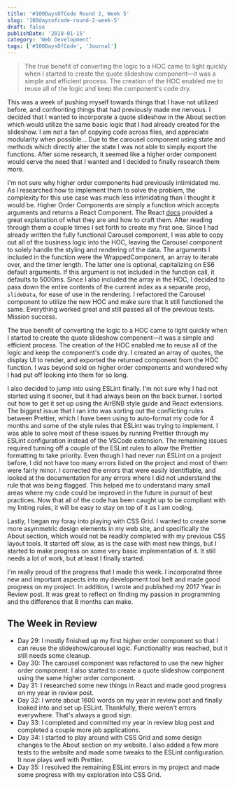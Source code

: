 ```yaml
---
title: '#100DaysOfCode Round 2, Week 5'
slug: '100daysofcode-round-2-week-5'
draft: false
publishDate: '2018-01-15'
category: 'Web Development'
tags: ['#100DaysOfCode', 'Journal']
---
```

> The true benefit of converting the logic to a HOC came to light quickly when I started to create the quote slideshow component—it was a simple and efficient process. The creation of the HOC enabled me to reuse all of the logic and keep the component's code dry.

This was a week of pushing myself towards things that I have not utilized before, and confronting things that had previously made me nervous. I decided that I wanted to incorporate a quote slideshow in the About section which would utilize the same basic logic that I had already created for the slideshow. I am not a fan of copying code across files, and appreciate modularity when possible... Due to the carousel component using state and methods which directly alter the state I was not able to simply export the functions. After some research, it seemed like a higher order component would serve the need that I wanted and I decided to finally research them more.

I'm not sure why higher order components had previously intimidated me. As I researched how to implement them to solve the problem, the complexity for this use case was much less intimidating than I thought it would be. Higher Order Components are simply a function which accepts arguments and returns a React Component. The React [docs](https://reactjs.org/docs/higher-order-components.html) provided a great explanation of what they are and how to craft them. After reading through them a couple times I set forth to create my first one. Since I had already written the fully functional Carousel component, I was able to copy out all of the business logic into the HOC, leaving the Carousel component to solely handle the styling and rendering of the data. The arguments I included in the function were the WrappedComponent, an array to iterate over, and the timer length. The latter one is optional, capitalizing on ES6 default arguments. If this argument is not included in the function call, it defaults to 5000ms. Since I also included the array in the HOC, I decided to pass down the entire contents of the current index as a separate prop, `slideData`, for ease of use in the rendering. I refactored the Carousel component to utilize the new HOC and make sure that it still functioned the same. Everything worked great and still passed all of the previous tests. Mission success.

The true benefit of converting the logic to a HOC came to light quickly when I started to create the quote slideshow component—it was a simple and efficient process. The creation of the HOC enabled me to reuse all of the logic and keep the component's code dry. I created an array of quotes, the display UI to render, and exported the returned component from the HOC function. I was beyond sold on higher order components and wondered why I had put off looking into them for so long.

I also decided to jump into using ESLint finally. I'm not sure why I had not started using it sooner, but it had always been on the back burner. I sorted out how to get it set up using the AirBNB style guide and React extensions. The biggest issue that I ran into was sorting out the conflicting rules between Prettier, which I have been using to auto-format my code for 4 months and some of the style rules that ESLint was trying to implement. I was able to solve most of these issues by running Prettier through my ESLint configuration instead of the VSCode extension. The remaining issues required turning off a couple of the ESLint rules to allow the Prettier formatting to take priority. Even though I had never run ESLint on a project before, I did not have too many errors listed on the project and most of them were fairly minor. I corrected the errors that were easily identifiable, and looked at the documentation for any errors where I did not understand the rule that was being flagged. This helped me to understand many small areas where my code could be improved in the future in pursuit of best practices. Now that all of the code has been caught up to be compliant with my linting rules, it will be easy to stay on top of it as I am coding.

Lastly, I began my foray into playing with CSS Grid. I wanted to create some more asymmetric design elements in my web site, and specifically the About section, which would not be readily completed with my previous CSS layout tools. It started off slow, as is the case with most new things, but I started to make progress on some very basic implementation of it. It still needs a lot of work, but at least I finally started.

I'm really proud of the progress that I made this week. I incorporated three new and important aspects into my development tool belt and made good progress on my project. In addition, I wrote and published my 2017 Year in Review post. It was great to reflect on finding my passion in programming and the difference that 8 months can make. 

## The Week in Review

* Day 29: I mostly finished up my first higher order component so that I can reuse the slideshow/carousel logic. Functionality was reached, but it still needs some cleanup.
* Day 30: The carousel component was refactored to use the new higher order component. I also started to create a quote slideshow component using the same higher order component.
* Day 31: I researched some new things in React and made good progress on my year in review post.
* Day 32: I wrote about 1600 words on my year in review post and finally looked into and set up ESLint. Thankfully, there weren't errors everywhere. That's always a good sign.
* Day 33: I completed and committed my year in review blog post and completed a couple more job applications.
* Day 34: I started to play around with CSS Grid and some design changes to the About section on my website. I also added a few more tests to the website and made some tweaks to the ESLint configuration. It now plays well with Prettier.
* Day 35: I resolved the remaining ESLint errors in my project and made some progress with my exploration into CSS Grid.
